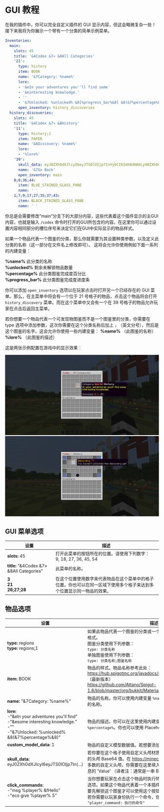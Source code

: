 # GUI 教程

在我的插件中，你可以完全自定义插件的 GUI 显示内容，但这会略微复杂一些！接下来我将为你展示一个带有一个分类的简单示例菜单。
``` YAML
Inventories:
  main:
    slots: 45
    title: '&4Codex &7» &8All Categories'
    '21':
      type: history
      item: BOOK
      name: '&7Category: %name%'
      lore:
      - '&eIn your adventures you''ll find some'
      - '&einteresting knowledge.'
      - ''
      - '&7Unlocked: %unlocked% &8[%progress_bar%&8] &8(&7%percentage%&8)'
      open_inventory: history_discoveries
  history_discoveries:
    slots: 45
    title: '&4Codex &7» &8History'
    '11':
      type: history;1
      item: PAPER
      name: '&6Discovery: %name%'
      lore:
      - '%lore%'
    '39':
      skull_data: eyJ0ZXh0dXJlcyI6eyJTS0lOIjp7InVybCI6Imh0dHA6Ly90ZXh0dXJlcy5taW5lY3JhZnQubmV0L3RleHR1cmUvMzdhZWU5YTc1YmYwZGY3ODk3MTgzMDE1Y2NhMGIyYTdkNzU1YzYzMzg4ZmYwMTc1MmQ1ZjQ0MTlmYzY0NSJ9fX0=
      name: '&7Go Back'
      open_inventory: main
    0;8;36;44:
      item: BLUE_STAINED_GLASS_PANE
      name: ' '
    1;7;9;17;27;35;37;43:
      item: BLACK_STAINED_GLASS_PANE
      name: ' '
```
你总是会需要修改“main”分支下的大部分内容，这些代表着这个插件显示的主GUI内容，也就是输入 `/codex` 命令时打开的GUI所包含的内容。在这里你可以通过设置内容相同部分的槽位序号来决定它们在GUI中实际显示的物品样式。

如果一个物品代表一个图鉴的分类，那么你就需要为其设置种类参数，以及定义此分类的名称（这一部分在文件名上修改即可）。
这将会允许你使用例如下面一系列的内建变量：

**%name%** 此分类的名称    
**%unlocked%** 剩余未解锁物品数量    
**%percentage%** 此分类图鉴完成度百分比    
**%progress_bar%** 此分类图鉴完成度进度条


你可以添加 `open_inventory` 选项以在玩家点击时打开另一个已经存在的 GUI 菜单。那么，在主菜单中将会有一个位于 21 号格子的物品，点击这个物品将会打开 `history_discovery` 菜单。而在这个菜单中又会有一个在 39 号格子的物品允许玩家在点击后返回主菜单。

若你想要一个物品代表一个可发现物图鉴而不是一个图鉴里的分类，你需要在 type 选项中添加参数，这次你需要在这个分类名称后加上 `;` （英文分号），然后是这个图鉴的名字。这会允许你使用一些内建变量： **%name%** （此图鉴的名称）**%lore%** （此图鉴的描述）

这是两张示例配置在游戏中的显示效果：

![img](images/image5.png)
![img](images/image6.png)

## GUI 菜单选项

|设置|描述|
|---|---|
|**slots:** 45|打开此菜单的按钮所在的位置。请使用下列数字：<br>9, 18, 27, 36, 45, 54|
|**title:** "&4Codex &7» &8All Categories"|此菜单的名称。|
|**3<br>21<br>26;27;28**|在这个位置使用数字来代表物品在这个菜单中的格子位置。你也可以在同一区域下使用多个格子来达到多个位置显示同一物品的效果。|

## 物品选项

|设置|描述|
|---|---|
|**type:** regions<br>**type:** regions;1|如果此物品代表一个图鉴的分类或一个新的图鉴，那么你就会用到这个格式。<br>图鉴分类使用下列参数：<br>`type: 分类名称`<br>单独图鉴使用下列参数：<br>`type: 分类名称;图鉴名称`|
|**item:** BOOK|物品的样式。物品名称参考此处：<br>https://hub.spigotmc.org/javadocs/spigot/org/bukkit/Material.html （最新版本）<br>https://github.com/Attano/Spigot-1.8/blob/master/org/bukkit/Material.java （1.8 版本）|
|**name:** "&7Category: %name%"|物品的名称。你可以使用内建变量 `%name%` 来显示这个分类或独立图鉴的名称。|
|**lore:**<br>-"&eIn your adventures you'll find"<br>-"&esome interesting knowledge."<br>-""<br>-"&7Unlocked: %unlocked% &8(&7%percentage%&8)"|物品的描述。你可以在这里使用内建变量 `%unlocked%` 和 `%percentage%`。你也可以使用 PlaceholderAPI 变量。|
|**custom_model_data:** 1|物品的自定义模型数据值。若想要添加可在此自定义。|**open_inventory:**|如果你想要在点击这个物品时打开另一个菜单，你可以添加这个可选选项。<br>若你需要关闭这个菜单，那么需要使用这个格式：<br>`open_inventory: close`|
|**skull_data:** eyJ0ZXh0dXJlcyI6eyJTS0lOIjp7In(...)|若你要在这个格子使用自定义头颅材质，添加这个参数并填入与之配合的头颅 Base64 值。在 https://minecraft-heads.com/ 你可以找到大多数的自定义头颅，你需要在这里填入的字段是这个网页中显示头颅信息的 'Value' （译者注：通常是一串 Base64 代码）|
|**click_commands:**<br>-"msg %player% &fHello"<br>-"eco give %player% 5"|当你想要玩家在点击这个物品时执行特定命令，那么你就需要用到这个选项。如果这个物品代表着一个本插件的图鉴或分类图鉴，那么玩家需要先解锁这个图鉴才可以使用这个按钮。<br>若你需要以玩家身份执行一个命令，你可以使用下面这个参数：<br>`"player_command: 执行的命令"`|